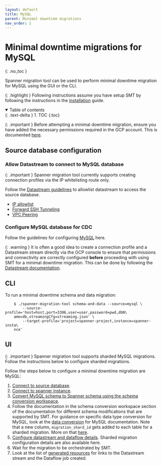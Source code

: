 ```yaml
---
layout: default
title: MySQL
parent: Minimal downtime migrations
nav_order: 1
---
```


# Minimal downtime migrations for MySQL
{: .no_toc }

Spanner migration tool can be used to perform minimal downtime migration for MySQL using the GUI or the CLI.

{: .highlight }
Following instructions assume you have setup SMT by following the instructions in the [installation](../install.md) guide.

<details open markdown="block">
  <summary>
    Table of contents
  </summary>
  {: .text-delta }
1. TOC
{:toc}
</details>

{: .important }
Before attempting a minimal downtime migration, ensure you have added the necessary permissions required in the GCP account. This is documented [here](../permissions.md).

## Source database configuration

### Allow Datastream to connect to MySQL database

{: .important }
Spanner migration tool currently supports creating connection profiles via the IP whitelisting route only.

Follow the [Datastream guidelines](https://cloud.google.com/datastream/docs/network-connectivity-options)
to allowlist datastream to access the source database.

- [IP allowlist](https://cloud.google.com/datastream/docs/network-connectivity-options#ipallowlists)
- [Forward SSH Tunneling](https://cloud.google.com/datastream/docs/network-connectivity-options#sshtunnel)
- [VPC Peering](https://cloud.google.com/datastream/docs/network-connectivity-options#privateconnectivity)

### Configure MySQL database for CDC

Follow the guidelines for configuring [MySQL](https://cloud.google.com/datastream/docs/configure-your-source-mysql-database) here.

{: .warning }
It is often a good idea to create a connection profile and a Datastream stream directly via the GCP console to ensure that permissions and connectivity are correctly configured **before** proceeding with using
SMT for a minimal downtime migration. This can be done by following the [Datastream documentation](https://cloud.google.com/datastream/docs/create-a-stream).

## CLI

To run a minimal downtime schema and data migration:

        $ ./spanner-migration-tool schema-and-data --source=mysql \
            --source-profile='host=host,port=3306,user=user,password=pwd,dbN\
        ame=db,streamingCfg=streaming.json' \
            --target-profile='project=spanner-project,instance=spanner-insta\
        nce'

## UI

{: .important }
Spanner migration tool supports sharded MySQL migrations. Follow the instructions below to configure sharded migrations.

Follow the steps below to configure a minimal downtime migration are MySQL:

1. [Connect to source database](../ui/connect-source.md).
2. [Connect to spanner instance](../ui/connect-spanner.md).
3. [Convert MySQL schema to Spanner schema using the schema conversion workspace](../ui/schema-conv/schema-conv.md). 
4. Follow the documentation in the schema conversion workspace section of the documentation for different schema modifications that are supported by SMT. For guidance on specific data type conversion for MySQL, look at the [data conversion](../data-types/mysql.md) for MySQL documentation. Note that a new column, `migration_shard_id` gets added to each table for a sharded migration. More on that [here](../ui/schema-conv/sharded-migration.md#addition-of-migration_shard_id).
5. [Configure datastream and dataflow details](../ui/prepare-migration/conn-profiles.md). Sharded migration configuration details are also available here.
6. Wait for the migration to be orchestrated by SMT.
7. Look at the list of [generated resources](../ui/prepare-migration/monitor.md/#generated-resources) for links to the Datastream stream and the Dataflow job created.
